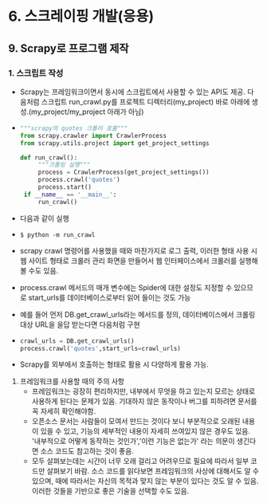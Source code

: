 # 6. 스크레이핑 개발(응용)
## 9. Scrapy로 프로그램 제작
### 1. 스크립트 작성
 - Scrapy는 프레임워크이면서 동시에 스크립트에서 사용할 수 있는 API도 제공. 다음처럼 스크립트 run_crawl.py를 프로젝트 디렉터리(my_project) 바로 아래에 생성.(my_project/my_project 아래가 아님)
 - ```python
   """scrapy의 quotes 크롤러 호출"""
   from scrapy.crawler import CrawlerProcess
   from scrapy.utils.project import get_project_settings

   def run_crawl():
        """크롤링 실행"""
        process = CrawlerProcess(get_project_settings())
        process.crawl('quotes')
        process.start()
    if __name__ == '__main__':
        run_crawl()
   ```

  - 다음과 같이 실행
  - `$ python -m run_crawl`
  - scrapy crawl 명령어를 사용했을 때와 마찬가지로 로그 출력, 이러한 형태 사용 시 웹 사이트 형태로 크롤러 관리 화면을 만들어서 웹 인터페이스에서 크롤러를 실행해볼 수도 있음.
  - process.crawl 메서드의 매개 변수에는 Spider에 대한 설정도 지정할 수 있으므로 start_urls를 데이터베이스로부터 읽어 들이는 것도 가능
  - 예를 들어 먼저 DB.get_crawl_urls라는 메서드를 정의, 데이터베이스에서 크롤링 대상 URL을 을답 받는다면 다음처럼 구현
  - ```python
    crawl_urls = DB.get_crawl_urls()
    process.crawl('quotes',start_urls=crawl_urls)
    ```
  - Scrapy를 외부에서 호출하는 형태로 활용 시 다양하게 활용 가능.
1. 프레임워크를 사용할 때의 주의 사항
   - 프레임워크는 굉장히 편리하지만, 내부에서 무엇을 하고 있는지 모르는 상태로 사용하게 된다는 문제가 있음. 기대하지 않은 동작이나 버그를 피하려면 문서를 꼭 자세히 확인해야함.
   - 오픈소스 문서는 사람들이 모여서 만드는 것이다 보니 부분적으로 오래된 내용이 있을 수 있고, 기능의 세부적인 내용이 자세히 쓰여있지 않은 경우도 있음. '내부적으로 어떻게 동작하는 것인가','이런 기능은 없는가' 라는 의문이 생긴다면 소스 코드도 참고하는 것이 좋음.
   - 모두 살펴보는데는 시간이 너무 오래 걸리고 어려우므로 필요에 따라서 일부 코드만 살펴보기 바람. 소스 코드를 읽다보면 프레임워크의 사상에 대해서도 알 수 있으며, 때에 따라서는 자신의 목적과 맞지 않는 부분이 있다는 것도 알 수 있음. 이러한 것들을 기반으로 좋은 기술을 선택할 수도 있음.